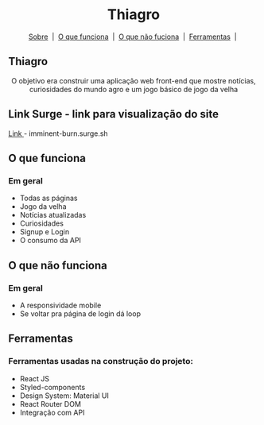 <h1 id="top" align="center">Thiagro</h1>

<p align="center">
  <a href="#sobre">Sobre</a> &#xa0;|&#xa0; 
  <a href="#funciona">O que funciona</a> &#xa0;|&#xa0;
  <a href="#funcionanao">O que não fuciona</a> &#xa0;|&#xa0;
  <a href="#ferramentas">Ferramentas</a> &#xa0;|&#xa0;
</p>

<h2 id="sobre">Thiagro</h2>

<p align="center"> O objetivo era construir uma aplicação web front-end que mostre notícias, curiosidades do mundo agro e um jogo básico de jogo da velha</p>

<h2 id="link"> Link Surge - link para visualização do site</h2>
 <a href="imminent-burn.surge.sh">Link </a><a>- imminent-burn.surge.sh</a>

 <h2 id="funciona">O que funciona</h2>

 <h3>Em geral</h3>

* Todas as páginas
* Jogo da velha
* Notícias atualizadas 
* Curiosidades
* Signup e Login
* O consumo da API

<h2 id="funcionanao">O que não funciona</h2>

 <h3>Em geral</h3>

* A responsividade mobile
* Se voltar pra página de login dá loop

<h2 id="ferramentas"> Ferramentas </h2>

<h3>Ferramentas usadas na construção do projeto: </h3>

* React JS
* Styled-components
* Design System: Material UI
* React Router DOM
* Integração com API
